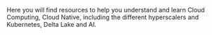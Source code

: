 Here you will find resources to help you understand and learn Cloud Computing, Cloud Native, including the different hyperscalers and Kubernetes, Delta Lake and AI.
